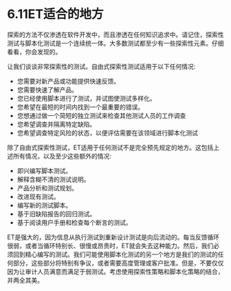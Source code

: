 # 6.11ET适合的地方

探索的方法不仅渗透在软件开发中，而且渗透在任何知识追求中。请记住，探索性测试与脚本化测试是一个连续统一体。大多数测试都至少有一些探索性元素。仔细看看，你会发现的。

让我们谈谈非常探索性的测试。自由式探索性测试适用于以下任何情况:
- 您需要对新产品或功能提供快速反馈。
- 您需要快速了解产品。
- 您已经使用脚本进行了测试，并试图使测试多样化。
- 您希望在最短的时间内找到一个最重要的错误。
- 您想通过做一个简短的独立测试来检查其他测试人员的工作调查
- 您希望调查并隔离特定缺陷。
- 您希望调查特定风险的状态，以便评估需要在该领域进行脚本化测试

除了自由式探索性测试，ET适用于任何测试不是完全预先规定的地方。这包括上述所有情况，以及至少这些额外的情况:
- 即兴编写脚本测试。
- 解释含糊不清的测试说明。
- 产品分析和测试规划。
- 改进现有测试。
- 编写新的测试脚本。
- 基于旧缺陷报告的回归测试。
- 基于阅读用户手册和检查每个断言的测试。

ET是强大的，因为信息从执行测试到重新设计测试是向后流动的。每当反馈循环很弱，或者当循环特别长、很慢或昂贵时，ET就会失去这种能力。然后，我们必须回到精心编写的测试。我们可能使用脚本化测试的另一个地方是我们的测试的任何部分，这些部分将特别有争议，或者需要高度管理或客户批准。但是，不要仅仅因为让审计人员满意而满足于弱测试。考虑使用探索性策略和脚本化策略的结合，并两全其美。